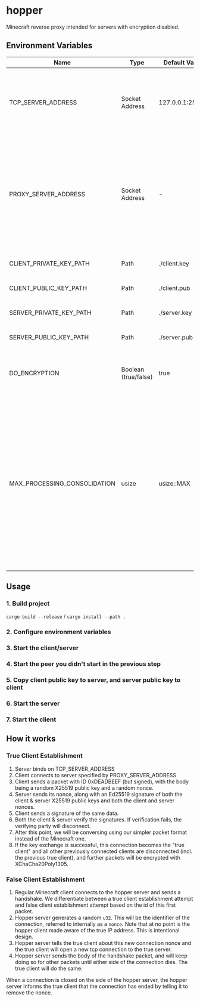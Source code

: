 # hopper

Minecraft reverse proxy intended for servers with encryption disabled.

## Environment Variables

|Name|Type|Default Value|Description|
|-|-|-|-|
|TCP_SERVER_ADDRESS|Socket Address|127.0.0.1:25565|TCP address to bind to in the case of the server or real Minecraft server address to connect to in the case of the client|
|PROXY_SERVER_ADDRESS|Socket Address|-|Target hopper instance to connect to. The presence of this environment variable will determine if the software runs in client or server mode. (if it is present, it will be client mode)|
|CLIENT_PRIVATE_KEY_PATH|Path|./client.key|Path of the client private key|
|CLIENT_PUBLIC_KEY_PATH|Path|./client.pub|Path of the client public key|
|SERVER_PRIVATE_KEY_PATH|Path|./server.key|Path of the server private key|
|SERVER_PUBLIC_KEY_PATH|Path|./server.pub|Path of the server public key|
|DO_ENCRYPTION|Boolean (true/false)|true|Toggle encryption for true client/false server communication|
|MAX_PROCESSING_CONSOLIDATION|usize|usize::MAX|(experimental, this may be wrong!) Maximum amount of events we can receive in bulk. This affects all proxy messages and outbound minecraft packets. Using a lower value may slightly decrease latency, but is likely to decrease performance with a high amount of data transfer| 

## Usage

### 1. Build project

`cargo build --release` / `cargo install --path .`

### 2. Configure environment variables

### 3. Start the client/server

### 4. Start the peer you didn't start in the previous step

### 5. Copy client public key to server, and server public key to client

### 6. Start the server

### 7. Start the client

## How it works

### True Client Establishment
1. Server binds on TCP_SERVER_ADDRESS
2. Client connects to server specified by PROXY_SERVER_ADDRESS
3. Client sends a packet with ID 0xDEADBEEF (but signed), with the body being a random X25519 public key and a random nonce.
4. Server sends its nonce, along with an Ed25519 signature of both the client & server X25519 public keys and both the client and server nonces.
5. Client sends a signature of the same data.
6. Both the client & server verify the signatures. If verification fails, the verifying party will disconnect.
7. After this point, we will be conversing using our simpler packet format instead of the Minecraft one.
8. If the key exchange is successful, this connection becomes the "true client" and all other previously connected clients are disconnected (incl. the previous true client), and further packets will be encrypted with XChaCha20Poly1305.

### False Client Establishment

1. Regular Minecraft client connects to the hopper server and sends a handshake. We differentiate between a true client establishment attempt and false client establishment attempt based on the id of this first packet.
2. Hopper server generates a random `u32`. This will be the identifier of the connection, referred to internally as a `nonce`. Note that at no point is the hopper client made aware of the true IP address. This is intentional design.
3. Hopper server tells the true client about this new connection nonce and the true client will open a new tcp connection to the true server.
4. Hopper server sends the body of the handshake packet, and will keep doing so for other packets until either side of the connection dies. The true client will do the same.

When a connection is closed on the side of the hopper server, the hopper server informs the true client that the connection has ended by telling it to remove the nonce.